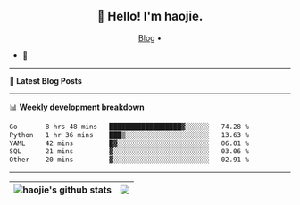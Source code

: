 <h2 align="center">👋 Hello! I'm haojie.</h2>
<p align="center">
  <a href="https://aoyouer.com">Blog</a> •
</p>


- 🔭 


-------

**📝 Latest Blog Posts**


-------

📊 **Weekly development breakdown**
<!--START_SECTION:waka-->

```txt
Go       8 hrs 48 mins   ██████████████████▓░░░░░░   74.28 %
Python   1 hr 36 mins    ███▒░░░░░░░░░░░░░░░░░░░░░   13.63 %
YAML     42 mins         █▓░░░░░░░░░░░░░░░░░░░░░░░   06.01 %
SQL      21 mins         ▓░░░░░░░░░░░░░░░░░░░░░░░░   03.06 %
Other    20 mins         ▓░░░░░░░░░░░░░░░░░░░░░░░░   02.91 %
```

<!--END_SECTION:waka-->

-------



| <img align="center" src="https://github-readme-stats.vercel.app/api?username=haojie06&show_icons=true&theme=graywhite&show_icons=true&count_private=true&include_all_commits=true&hide_border=true" alt="haojie's github stats" /> | <img align="center" src="https://github-readme-stats.vercel.app/api/top-langs/?username=haojie06&layout=compact&theme=graywhite&hide_border=true&hide=css,html" /> |
| ------------- | ------------- |


